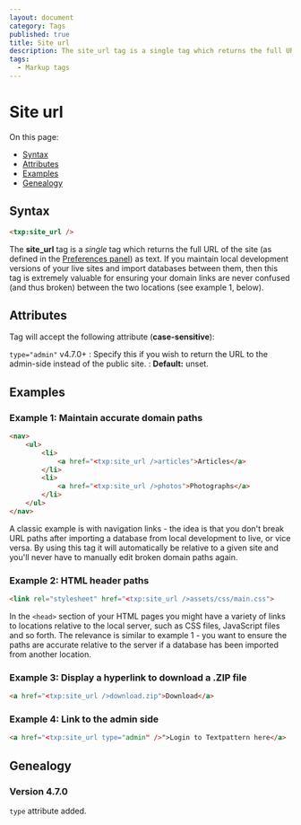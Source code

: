 ```yaml
---
layout: document
category: Tags
published: true
title: Site url
description: The site_url tag is a single tag which returns the full URL of the site.
tags:
  - Markup tags
---
```


# Site url

On this page:

* [Syntax](#syntax)
* [Attributes](#attributes)
* [Examples](#examples)
* [Genealogy](#genealogy)

## Syntax

~~~ html
<txp:site_url />
~~~

The **site_url** tag is a *single* tag which returns the full URL of the site (as defined in the [Preferences panel](https://docs.textpattern.com/administration/preferences-panel)) as text. If you maintain local development versions of your live sites and import databases between them, then this tag is extremely valuable for ensuring your domain links are never confused (and thus broken) between the two locations (see example 1, below).

## Attributes

Tag will accept the following attribute (**case-sensitive**):

`type="admin"` <span class="footnote warning">v4.7.0+</span>
: Specify this if you wish to return the URL to the admin-side instead of the public site.
: **Default:** unset.

## Examples

### Example 1: Maintain accurate domain paths

~~~ html
<nav>
    <ul>
        <li>
            <a href="<txp:site_url />articles">Articles</a>
        </li>
        <li>
            <a href="<txp:site_url />photos">Photographs</a>
        </li>
    </ul>
</nav>
~~~

A classic example is with navigation links - the idea is that you don't break URL paths after importing a database from local development to live, or vice versa. By using this tag it will automatically be relative to a given site and you'll never have to manually edit broken domain paths again.

### Example 2: HTML header paths

~~~ html
<link rel="stylesheet" href="<txp:site_url />assets/css/main.css">
~~~

In the `<head>` section of your HTML pages you might have a variety of links to locations relative to the local server, such as CSS files, JavaScript files and so forth. The relevance is similar to example 1 - you want to ensure the paths are accurate relative to the server if a database has been imported from another location.

### Example 3: Display a hyperlink to download a .ZIP file

~~~ html
<a href="<txp:site_url />download.zip">Download</a>
~~~

### Example 4: Link to the admin side

~~~ html
<a href="<txp:site_url type="admin" />">Login to Textpattern here</a>
~~~

## Genealogy

### Version 4.7.0

`type` attribute added.
